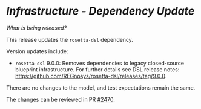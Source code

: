 # *Infrastructure - Dependency Update*

_What is being released?_

This release updates the `rosetta-dsl` dependency.

Version updates include:
- `rosetta-dsl` 9.0.0: Removes dependencies to legacy closed-source blueprint infrastructure. For further details see DSL release notes: https://github.com/REGnosys/rosetta-dsl/releases/tag/9.0.0.

There are no changes to the model, and test expectations remain the same.

The changes can be reviewed in PR [#2470](https://github.com/finos/common-domain-model/pull/2470).
